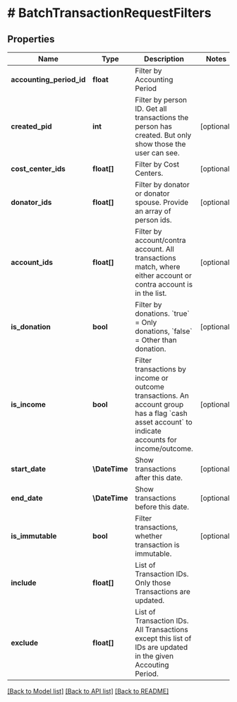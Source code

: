 # # BatchTransactionRequestFilters

## Properties

Name | Type | Description | Notes
------------ | ------------- | ------------- | -------------
**accounting_period_id** | **float** | Filter by Accounting Period |
**created_pid** | **int** | Filter by person ID. Get all transactions the person has created. But only show those the user can see. | [optional]
**cost_center_ids** | **float[]** | Filter by Cost Centers. | [optional]
**donator_ids** | **float[]** | Filter by donator or donator spouse. Provide an array of person ids. | [optional]
**account_ids** | **float[]** | Filter by account/contra account. All transactions match, where either account or contra account is in the list. | [optional]
**is_donation** | **bool** | Filter by donations. &#x60;true&#x60; &#x3D; Only donations, &#x60;false&#x60; &#x3D; Other than donation. | [optional]
**is_income** | **bool** | Filter transactions by income or outcome transactions. An account group has a flag &#x60;cash asset account&#x60; to indicate accounts for income/outcome. | [optional]
**start_date** | **\DateTime** | Show transactions after this date. | [optional]
**end_date** | **\DateTime** | Show transactions before this date. | [optional]
**is_immutable** | **bool** | Filter transactions, whether transaction is immutable. | [optional]
**include** | **float[]** | List of Transaction IDs. Only those Transactions are updated. |
**exclude** | **float[]** | List of Transaction IDs. All Transactions except this list of IDs are updated in the given Accouting Period. |

[[Back to Model list]](../../README.md#models) [[Back to API list]](../../README.md#endpoints) [[Back to README]](../../README.md)
